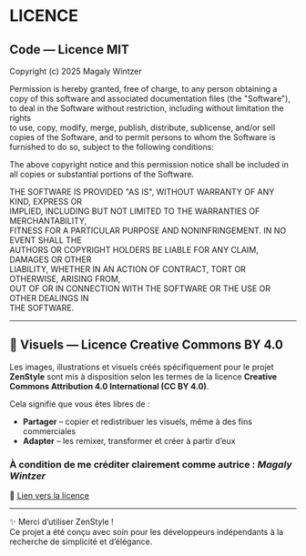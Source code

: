 
# LICENCE

## Code — Licence MIT

Copyright (c) 2025 Magaly Wintzer

Permission is hereby granted, free of charge, to any person obtaining a copy
of this software and associated documentation files (the "Software"), to deal
in the Software without restriction, including without limitation the rights  
to use, copy, modify, merge, publish, distribute, sublicense, and/or sell  
copies of the Software, and to permit persons to whom the Software is  
furnished to do so, subject to the following conditions:

The above copyright notice and this permission notice shall be included in  
all copies or substantial portions of the Software.

THE SOFTWARE IS PROVIDED "AS IS", WITHOUT WARRANTY OF ANY KIND, EXPRESS OR  
IMPLIED, INCLUDING BUT NOT LIMITED TO THE WARRANTIES OF MERCHANTABILITY,  
FITNESS FOR A PARTICULAR PURPOSE AND NONINFRINGEMENT. IN NO EVENT SHALL THE  
AUTHORS OR COPYRIGHT HOLDERS BE LIABLE FOR ANY CLAIM, DAMAGES OR OTHER  
LIABILITY, WHETHER IN AN ACTION OF CONTRACT, TORT OR OTHERWISE, ARISING FROM,  
OUT OF OR IN CONNECTION WITH THE SOFTWARE OR THE USE OR OTHER DEALINGS IN  
THE SOFTWARE.

---

## 🎨 Visuels — Licence Creative Commons BY 4.0

Les images, illustrations et visuels créés spécifiquement pour le projet **ZenStyle** sont mis à disposition selon les termes de la licence **Creative Commons Attribution 4.0 International (CC BY 4.0)**.

Cela signifie que vous êtes libres de :

- **Partager** – copier et redistribuer les visuels, même à des fins commerciales  
- **Adapter** – les remixer, transformer et créer à partir d’eux

### À condition de me créditer clairement comme autrice : *Magaly Wintzer*

🔗 [Lien vers la licence](https://creativecommons.org/licenses/by/4.0/)

---

✨ Merci d’utiliser ZenStyle !  
Ce projet a été conçu avec soin pour les développeurs indépendants à la recherche de simplicité et d’élégance.

